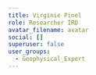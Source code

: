 ```yaml
---
title: Virginie Pinel
role: Researcher IRD
avatar_filename: avatar
social: []
superuser: false
user_groups:
  - Geophysical_Expert
---
```

